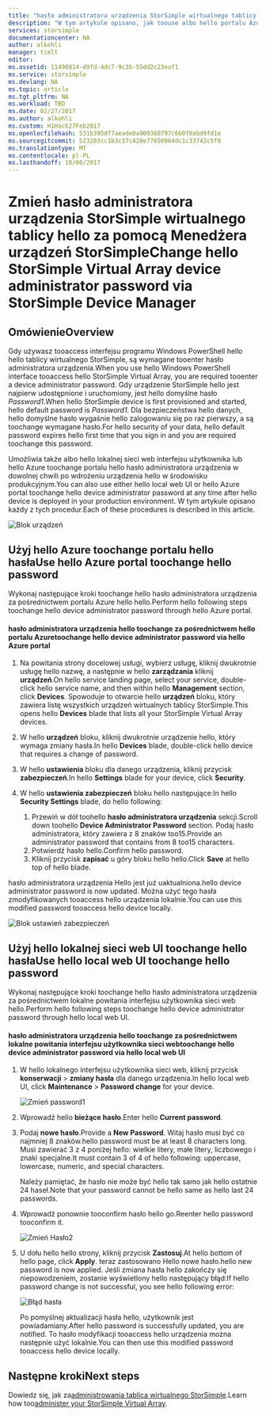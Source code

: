 ```yaml
---
title: "hasło administratora urządzenia StorSimple wirtualnego tablicy aaaChange | Dokumentacja firmy Microsoft"
description: "W tym artykule opisano, jak toouse albo hello portalu Azure lub interfejsu użytkownika sieci web tablicy wirtualnego StorSimple toochange hasło administratora urządzenia hello."
services: storsimple
documentationcenter: NA
author: alkohli
manager: timlt
editor: 
ms.assetid: 11490814-d9fd-4dc7-9c3b-55dd2c23eaf1
ms.service: storsimple
ms.devlang: NA
ms.topic: article
ms.tgt_pltfrm: NA
ms.workload: TBD
ms.date: 02/27/2017
ms.author: alkohli
ms.custom: H1Hack27Feb2017
ms.openlocfilehash: 531b395df7aeade0a909360797c6b0f0abd9fd1e
ms.sourcegitcommit: 523283cc1b3c37c428e77850964dc1c33742c5f0
ms.translationtype: MT
ms.contentlocale: pl-PL
ms.lasthandoff: 10/06/2017
---
```

# <a name="change-hello-storsimple-virtual-array-device-administrator-password-via-storsimple-device-manager"></a><span data-ttu-id="ef741-103">Zmień hasło administratora urządzenia StorSimple wirtualnego tablicy hello za pomocą Menedżera urządzeń StorSimple</span><span class="sxs-lookup"><span data-stu-id="ef741-103">Change hello StorSimple Virtual Array device administrator password via StorSimple Device Manager</span></span>

## <a name="overview"></a><span data-ttu-id="ef741-104">Omówienie</span><span class="sxs-lookup"><span data-stu-id="ef741-104">Overview</span></span>

<span data-ttu-id="ef741-105">Gdy używasz tooaccess interfejsu programu Windows PowerShell hello hello tablicy wirtualnego StorSimple, są wymagane tooenter hasło administratora urządzenia.</span><span class="sxs-lookup"><span data-stu-id="ef741-105">When you use hello Windows PowerShell interface tooaccess hello StorSimple Virtual Array, you are required tooenter a device administrator password.</span></span> <span data-ttu-id="ef741-106">Gdy urządzenie StorSimple hello jest najpierw udostępnione i uruchomiony, jest hello domyślne hasło *Password1*.</span><span class="sxs-lookup"><span data-stu-id="ef741-106">When hello StorSimple device is first provisioned and started, hello default password is *Password1*.</span></span> <span data-ttu-id="ef741-107">Dla bezpieczeństwa hello danych, hello domyślne hasło wygaśnie hello zalogowaniu się po raz pierwszy, a są toochange wymagane hasło.</span><span class="sxs-lookup"><span data-stu-id="ef741-107">For hello security of your data, hello default password expires hello first time that you sign in and you are required toochange this password.</span></span>

<span data-ttu-id="ef741-108">Umożliwia także albo hello lokalnej sieci web interfejsu użytkownika lub hello Azure toochange portalu hello hasło administratora urządzenia w dowolnej chwili po wdrożeniu urządzenia hello w środowisku produkcyjnym.</span><span class="sxs-lookup"><span data-stu-id="ef741-108">You can also use either hello local web UI or hello Azure portal toochange hello device administrator password at any time after hello device is deployed in your production environment.</span></span> <span data-ttu-id="ef741-109">W tym artykule opisano każdy z tych procedur.</span><span class="sxs-lookup"><span data-stu-id="ef741-109">Each of these procedures is described in this article.</span></span>

 ![Blok urządzeń](./media/storsimple-virtual-array-change-device-admin-password/ova-devices-blade.png)

## <a name="use-hello-azure-portal-toochange-hello-password"></a><span data-ttu-id="ef741-111">Użyj hello Azure toochange portalu hello hasła</span><span class="sxs-lookup"><span data-stu-id="ef741-111">Use hello Azure portal toochange hello password</span></span>

<span data-ttu-id="ef741-112">Wykonaj następujące kroki toochange hello hasło administratora urządzenia za pośrednictwem portalu Azure hello hello.</span><span class="sxs-lookup"><span data-stu-id="ef741-112">Perform hello following steps toochange hello device administrator password through hello Azure portal.</span></span>

#### <a name="toochange-hello-device-administrator-password-via-hello-azure-portal"></a><span data-ttu-id="ef741-113">hasło administratora urządzenia hello toochange za pośrednictwem hello portalu Azure</span><span class="sxs-lookup"><span data-stu-id="ef741-113">toochange hello device administrator password via hello Azure portal</span></span>

1. <span data-ttu-id="ef741-114">Na powitania strony docelowej usługi, wybierz usługę, kliknij dwukrotnie usługę hello nazwę, a następnie w hello **zarządzania** kliknij **urządzeń**.</span><span class="sxs-lookup"><span data-stu-id="ef741-114">On hello service landing page, select your service, double-click hello service name, and then within hello **Management** section, click **Devices**.</span></span> <span data-ttu-id="ef741-115">Spowoduje to otwarcie hello **urządzeń** bloku, który zawiera listę wszystkich urządzeń wirtualnych tablicy StorSimple.</span><span class="sxs-lookup"><span data-stu-id="ef741-115">This opens hello **Devices** blade that lists all your StorSimple Virtual Array devices.</span></span>

2. <span data-ttu-id="ef741-116">W hello **urządzeń** bloku, kliknij dwukrotnie urządzenie hello, który wymaga zmiany hasła.</span><span class="sxs-lookup"><span data-stu-id="ef741-116">In hello **Devices** blade, double-click hello device that requires a change of password.</span></span>

3. <span data-ttu-id="ef741-117">W hello **ustawienia** bloku dla danego urządzenia, kliknij przycisk **zabezpieczeń**.</span><span class="sxs-lookup"><span data-stu-id="ef741-117">In hello **Settings** blade for your device, click **Security**.</span></span>

4. <span data-ttu-id="ef741-118">W hello **ustawienia zabezpieczeń** bloku hello następujące:</span><span class="sxs-lookup"><span data-stu-id="ef741-118">In hello **Security Settings** blade, do hello following:</span></span>
   
   1. <span data-ttu-id="ef741-119">Przewiń w dół toohello **hasło administratora urządzenia** sekcji.</span><span class="sxs-lookup"><span data-stu-id="ef741-119">Scroll down toohello **Device Administrator Password** section.</span></span> <span data-ttu-id="ef741-120">Podaj hasło administratora, który zawiera z 8 znaków too15.</span><span class="sxs-lookup"><span data-stu-id="ef741-120">Provide an administrator password that contains from 8 too15 characters.</span></span>
   2. <span data-ttu-id="ef741-121">Potwierdź hasło hello.</span><span class="sxs-lookup"><span data-stu-id="ef741-121">Confirm hello password.</span></span>
   3. <span data-ttu-id="ef741-122">Kliknij przycisk **zapisać** u góry bloku hello hello.</span><span class="sxs-lookup"><span data-stu-id="ef741-122">Click **Save** at hello top of hello blade.</span></span>

<span data-ttu-id="ef741-123">hasło administratora urządzenia Hello jest już uaktualniona.</span><span class="sxs-lookup"><span data-stu-id="ef741-123">hello device administrator password is now updated.</span></span> <span data-ttu-id="ef741-124">Można użyć tego hasła zmodyfikowanych tooaccess hello urządzenia lokalnie.</span><span class="sxs-lookup"><span data-stu-id="ef741-124">You can use this modified password tooaccess hello device locally.</span></span>

![Blok ustawień zabezpieczeń](./media/storsimple-virtual-array-change-device-admin-password/ova-change-device-pwd.png)

## <a name="use-hello-local-web-ui-toochange-hello-password"></a><span data-ttu-id="ef741-126">Użyj hello lokalnej sieci web UI toochange hello hasła</span><span class="sxs-lookup"><span data-stu-id="ef741-126">Use hello local web UI toochange hello password</span></span>

<span data-ttu-id="ef741-127">Wykonaj następujące kroki toochange hello hasło administratora urządzenia za pośrednictwem lokalne powitania interfejsu użytkownika sieci web hello.</span><span class="sxs-lookup"><span data-stu-id="ef741-127">Perform hello following steps toochange hello device administrator password through hello local web UI.</span></span>

#### <a name="toochange-hello-device-administrator-password-via-hello-local-web-ui"></a><span data-ttu-id="ef741-128">hasło administratora urządzenia hello toochange za pośrednictwem lokalne powitania interfejsu użytkownika sieci web</span><span class="sxs-lookup"><span data-stu-id="ef741-128">toochange hello device administrator password via hello local web UI</span></span>

1. <span data-ttu-id="ef741-129">W hello lokalnego interfejsu użytkownika sieci web, kliknij przycisk **konserwacji** > **zmiany hasła** dla danego urządzenia.</span><span class="sxs-lookup"><span data-stu-id="ef741-129">In hello local web UI, click **Maintenance** > **Password change** for your device.</span></span>
   
    ![Zmień password1](./media/storsimple-virtual-array-change-device-admin-password/image40.png)
2. <span data-ttu-id="ef741-131">Wprowadź hello **bieżące hasło**.</span><span class="sxs-lookup"><span data-stu-id="ef741-131">Enter hello **Current password**.</span></span>
3. <span data-ttu-id="ef741-132">Podaj **nowe hasło**.</span><span class="sxs-lookup"><span data-stu-id="ef741-132">Provide a **New Password**.</span></span> <span data-ttu-id="ef741-133">Witaj hasło musi być co najmniej 8 znaków.</span><span class="sxs-lookup"><span data-stu-id="ef741-133">hello password must be at least 8 characters long.</span></span> <span data-ttu-id="ef741-134">Musi zawierać 3 z 4 poniżej hello: wielkie litery, małe litery, liczbowego i znaki specjalne.</span><span class="sxs-lookup"><span data-stu-id="ef741-134">It must contain 3 of 4 of hello following: uppercase, lowercase, numeric, and special characters.</span></span>
   
    <span data-ttu-id="ef741-135">Należy pamiętać, że hasło nie może być hello tak samo jak hello ostatnie 24 haseł.</span><span class="sxs-lookup"><span data-stu-id="ef741-135">Note that your password cannot be hello same as hello last 24 passwords.</span></span>
4. <span data-ttu-id="ef741-136">Wprowadź ponownie tooconfirm hasło hello go.</span><span class="sxs-lookup"><span data-stu-id="ef741-136">Reenter hello password tooconfirm it.</span></span>
   
    ![Zmień Hasło2](./media/storsimple-virtual-array-change-device-admin-password/image41.png)
5. <span data-ttu-id="ef741-138">U dołu hello hello strony, kliknij przycisk **Zastosuj**.</span><span class="sxs-lookup"><span data-stu-id="ef741-138">At hello bottom of hello page, click **Apply**.</span></span> <span data-ttu-id="ef741-139">teraz zastosowano Hello nowe hasło.</span><span class="sxs-lookup"><span data-stu-id="ef741-139">hello new password is now applied.</span></span> <span data-ttu-id="ef741-140">Jeśli zmiana hasła hello zakończy się niepowodzeniem, zostanie wyświetlony hello następujący błąd:</span><span class="sxs-lookup"><span data-stu-id="ef741-140">If hello password change is not successful, you see hello following error:</span></span>
   
    ![Błąd hasła](./media/storsimple-virtual-array-change-device-admin-password/image42.png)
   
    <span data-ttu-id="ef741-142">Po pomyślnej aktualizacji hasła hello, użytkownik jest powiadamiany.</span><span class="sxs-lookup"><span data-stu-id="ef741-142">After hello password is successfully updated, you are notified.</span></span> <span data-ttu-id="ef741-143">To hasło modyfikacji tooaccess hello urządzenia można następnie użyć lokalnie.</span><span class="sxs-lookup"><span data-stu-id="ef741-143">You can then use this modified password tooaccess hello device locally.</span></span>


## <a name="next-steps"></a><span data-ttu-id="ef741-144">Następne kroki</span><span class="sxs-lookup"><span data-stu-id="ef741-144">Next steps</span></span>
<span data-ttu-id="ef741-145">Dowiedz się, jak za[administrowania tablica wirtualnego StorSimple](storsimple-ova-web-ui-admin.md).</span><span class="sxs-lookup"><span data-stu-id="ef741-145">Learn how too[administer your StorSimple Virtual Array](storsimple-ova-web-ui-admin.md).</span></span>

